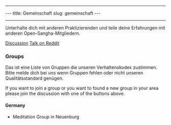 * * *

\--- title: Gemeinschaft slug: gemeinschaft \---

* * *

Unterhalte dich mit anderen Praktizierenden und teile deine Erfahrungen mit anderen Open-Sangha-Mitgliedern.

[Discussion](https://discord.gg/Tyqd22a?classes=btn,btn-primary) [Talk on Reddit](https://www.reddit.com/r/OpenBuddhaDharma/?classes=btn,btn-primary)

### Groups

Das ist eine Liste von Gruppen die unseren Verhaltenskodex zustimmen. Bitte melde dich bei uns wenn Gruppen fehlen oder nicht unseren Qualitätsstandard genügen.

If you want to join a group or you want to found a new group in your area please join the discussion with one of the buttons above.

#### Germany

- Meditation Group in Neuenburg